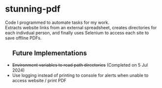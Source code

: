 ﻿# stunning-pdf<br>

<p>Code I programmed to automate tasks for my work.<br>
Extracts website links from an external spreadsheet, creates directories for each indivdual person, and finally uses Selenium to access each site to save offline PDFs.<br></p>

<p>
  <ul>
    <h2>Future Implementations</h2>
    <s><li>Environment variables to read path directories</s> (Completed on 5 Jul 2024)</li>
    <li>Use logging instead of printing to console for alerts when unable to access website / print PDF</li>
  </ul>
</p>


